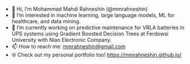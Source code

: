 - 👋 Hi, I’m Mohammad Mahdi Rahneshin (@mmrahneshin)
- 👀 I’m interested in machine learning, large language models, ML for healthcare, and data mining.
- 🌱 I’m currently working on predictive maintenance for VRLA batteries in UPS systems using Gradient Boosted Decision Trees at Ferdowsi University with Nian Electronic Company.
- 📫 How to reach me: mmrahneshin@gmail.com
- 🌐 Check out my personal portfolio too! https://mmrahneshin.github.io/

<!--
**mmrahneshin/mmrahneshin** is a ✨ _special_ ✨ repository because its `README.md` (this file) appears on your GitHub profile.

Here are some ideas to get you started:

- 🔭 I’m currently working on ...
- 🌱 I’m currently learning ...
- 👯 I’m looking to collaborate on ...
- 🤔 I’m looking for help with ...
- 💬 Ask me about ...
- 📫 How to reach me: ...
- 😄 Pronouns: ...
- ⚡ Fun fact: ...
-->
